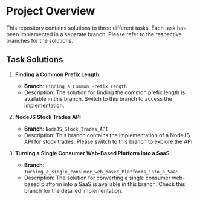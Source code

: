 # Project Overview

This repository contains solutions to three different tasks. Each task has been implemented in a separate branch. Please refer to the respective branches for the solutions.

## Task Solutions

1. **Finding a Common Prefix Length**
   - **Branch**: `Finding_a_Common_Prefix_Length`
   - Description: The solution for finding the common prefix length is available in this branch. Switch to this branch to access the implementation.

2. **NodeJS Stock Trades API**
   - **Branch**: `NodeJS_Stock_Trades_API`
   - Description: This branch contains the implementation of a NodeJS API for stock trades. Please switch to this branch to explore the API.

3. **Turning a Single Consumer Web-Based Platform into a SaaS**
   - **Branch**: `Turning_a_single_consumer_web_based_Platforms_into_a_SaaS`
   - Description: The solution for converting a single consumer web-based platform into a SaaS is available in this branch. Check this branch for the detailed implementation.
